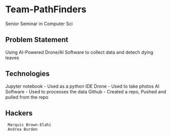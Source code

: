 # Team-PathFinders

Senior Seminar in Computer Sci

##  Problem Statement

Using AI-Powered Drone/AI Software to collect data and detech dying leaves

## Technologies
  Jupyter notebook - Used as a python IDE
  Drone - Used to take photos
  AI Software - Used to processes the data
  Github - Created a repo, Pushed and pulled from the repo

   ## Hackers
     Marquis Brown-Elahi
     Andrea Burden
     
     

